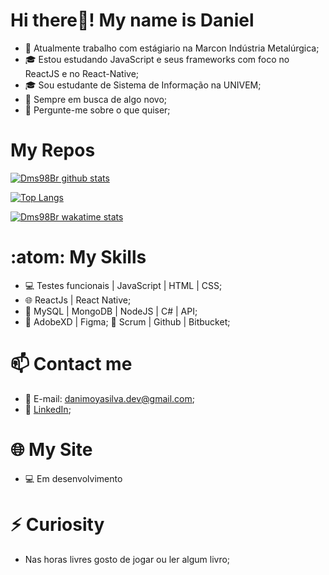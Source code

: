 # Hi there👋! My name is Daniel

- 🔭 Atualmente trabalho com estágiario na Marcon Indústria Metalúrgica;
- 🎓 Estou estudando JavaScript e seus frameworks com foco no ReactJS e no React-Native;
- 🎓 Sou estudante de Sistema de Informação na UNIVEM;
- 👯 Sempre em busca de algo novo; 
- 💬 Pergunte-me sobre o que quiser;

# My Repos

[![Dms98Br github stats](https://github-readme-stats.vercel.app/api?username=Dms98Br&show_icons=true&theme=merko)](https://github.com/anuraghazra/github-readme-stats)

[![Top Langs](https://github-readme-stats.vercel.app/api/top-langs/?username=Dms98Br&show_icons=true&theme=merko)](https://github.com/anuraghazra/github-readme-stats)

[![Dms98Br wakatime stats](https://github-readme-stats.vercel.app/api/wakatime?username=Dms98Br&show_icons=true&theme=merko)](https://github.com/anuraghazra/github-readme-stats)

# :atom:  My Skills
- 💻 Testes funcionais | JavaScript | HTML | CSS;
- 🌐 ReactJs | React Native;
- 📜 MySQL | MongoDB | NodeJS | C# | API;
- 🎨 AdobeXD | Figma;
🔧   Scrum | Github | Bitbucket;

# 📫 Contact me
- 📨 E-mail: danimoyasilva.dev@gmail.com;
- 💼 [LinkedIn](https://www.linkedin.com/in/daniel-moya-da-silva-dev/);

# 🌐 My Site
- 💻 Em desenvolvimento

# ⚡ Curiosity
- Nas horas livres gosto de jogar ou ler algum livro;
